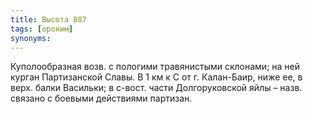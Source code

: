 ```yaml
---
title: Высота 887
tags: [ороним]
synonyms:
---
```


Куполообразная возв. с пологими травянистыми склонами; на ней курган
Партизанской Славы. В 1 км к С от г. Калан-Баир, ниже ее, в верх. балки
Васильки; в с-вост. части Долгоруковской яйлы – назв. связано с боевыми
действиями партизан.
